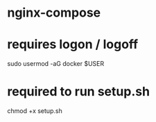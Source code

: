 # nginx-compose

# requires logon / logoff
sudo usermod -aG docker $USER

# required to run setup.sh
chmod +x setup.sh
